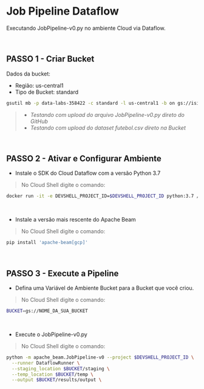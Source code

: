 # Job Pipeline Dataflow
Executando JobPipeline-v0.py no ambiente Cloud via Dataflow.

<br>

## PASSO 1 - Criar Bucket
Dados da bucket:
* Região: us-central1
* Tipo de Bucket: standard
```bash
gsutil mb -p data-labs-358422 -c standard -l us-central1 -b on gs://isidoro_bucket3
```
> * *Testando com upload do arquivo JobPipeline-v0.py direto do GitHub*
> * *Testando com upload do dataset futebol.csv direto na Bucket*
<br>

## PASSO 2 - Ativar e Configurar Ambiente
* Instale o SDK do Cloud Dataflow com a versão Python 3.7
> No Cloud Shell digite o comando:
```bash
docker run -it -e DEVSHELL_PROJECT_ID=$DEVSHELL_PROJECT_ID python:3.7 /bin/bash
```
<br>

* Instale a versão mais rescente do Apache Beam
> No Cloud Shell digite o comando:
```bash
pip install 'apache-beam[gcp]'
```
<br>

## PASSO 3 - Execute a Pipeline
* Defina uma Variável de Ambiente Bucket para a Bucket que você criou.
> No Cloud Shell digite o comando:
```bash
BUCKET=gs://NOME_DA_SUA_BUCKET
```
<br>

* Execute o JobPipeline-v0.py
> No Cloud Shell digite o comando:
```bash
python -m apache_beam.JobPipeline-v0 --project $DEVSHELL_PROJECT_ID \
  --runner DataflowRunner \
  --staging_location $BUCKET/staging \
  --temp_location $BUCKET/temp \
  --output $BUCKET/results/output \
  ```
